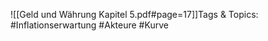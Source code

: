 
![[Geld und Währung Kapitel 5.pdf#page=17]]Tags & Topics:
   #Inflationserwartung
   #Akteure
   #Kurve
